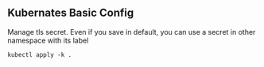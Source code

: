 ## Kubernates Basic Config
Manage tls secret.
Even if you save in default, you can use a secret in other namespace with its label
```
kubectl apply -k .
```
